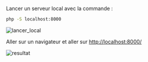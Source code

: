 Lancer un serveur local avec la commande :
```bash
php -S localhost:8000
```

![lancer_local](.../images/lancement_local.png)

Aller sur un navigateur et aller sur [http://localhost:8000/](http://localhost:8000/)

![resultat](.../images/resultat_cours_phpweb.png)
